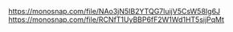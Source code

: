 https://monosnap.com/file/NAo3jN5IB2YTQG7luijV5CsW58Ig6J
https://monosnap.com/file/RCNfT1UyBBP6fF2W1Wd1HT5sijPqMt
